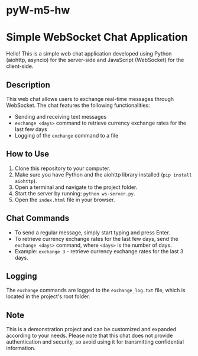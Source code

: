# pyW-m5-hw

# Simple WebSocket Chat Application

Hello! This is a simple web chat application developed using Python (aiohttp, asyncio) for the server-side and JavaScript (WebSocket) for the client-side.

## Description

This web chat allows users to exchange real-time messages through WebSocket. The chat features the following functionalities:

- Sending and receiving text messages
- `exchange <days>` command to retrieve currency exchange rates for the last few days
- Logging of the `exchange` command to a file

## How to Use

1. Clone this repository to your computer.
2. Make sure you have Python and the aiohttp library installed (`pip install aiohttp`).
3. Open a terminal and navigate to the project folder.
4. Start the server by running: `python ws-server.py`.
5. Open the `index.html` file in your browser.

## Chat Commands

- To send a regular message, simply start typing and press Enter.
- To retrieve currency exchange rates for the last few days, send the `exchange <days>` command, where `<days>` is the number of days.
- Example: `exchange 3` - retrieve currency exchange rates for the last 3 days.

## Logging

The `exchange` commands are logged to the `exchange_log.txt` file, which is located in the project's root folder.

## Note

This is a demonstration project and can be customized and expanded according to your needs. Please note that this chat does not provide authentication and security, so avoid using it for transmitting confidential information.

